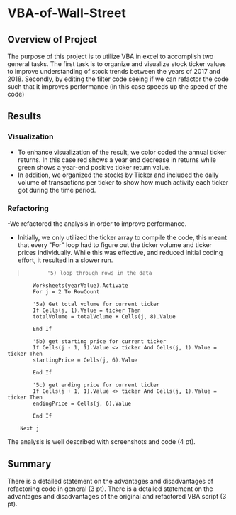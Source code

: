 # VBA-of-Wall-Street
## Overview of Project ##
The purpose of this project is to utilize VBA in excel to accomplish two general tasks. The first task is to organize and visualize stock ticker values to improve understanding of stock trends between the years of 2017 and 2018. Secondly, by editing the filter code seeing if we can refactor the code such that it improves performance (in this case speeds up the speed of the code)
## Results ##
### Visualization ###
- To enhance visualization of the result, we color coded the annual ticker returns. In this case red shows a year end decrease in returns while green shows a year-end positive ticker return value.
- In addition, we organized the stocks by Ticker and included the daily volume of transactions per ticker to show how much activity each ticker got during the time period.
### Refactoring ###
-We refactored the analysis in order to improve performance.
- Initially, we only utilized the ticker array to compile the code, this meant that every "For" loop had to figure out the ticker volume and ticker prices individually. While this was effective, and reduced initial coding effort, it resulted in a slower run.
>           
>          
>           
>            '5) loop through rows in the data
            Worksheets(yearValue).Activate
            For j = 2 To RowCount
        
            '5a) Get total volume for current ticker
            If Cells(j, 1).Value = ticker Then
            totalVolume = totalVolume + Cells(j, 8).Value
        
            End If
            
            '5b) get starting price for current ticker
            If Cells(j - 1, 1).Value <> ticker And Cells(j, 1).Value = ticker Then
            startingPrice = Cells(j, 6).Value
        
            End If
        
            '5c) get ending price for current ticker
            If Cells(j + 1, 1).Value <> ticker And Cells(j, 1).Value = ticker Then
            endingPrice = Cells(j, 6).Value
        
            End If
        
        Next j
The analysis is well described with screenshots and code (4 pt).
## Summary ##
There is a detailed statement on the advantages and disadvantages of refactoring code in general (3 pt).
There is a detailed statement on the advantages and disadvantages of the original and refactored VBA script (3 pt).
